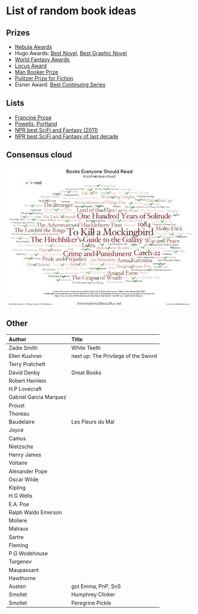 # List of random book ideas

## Prizes
- [Nebula Awards](https://en.wikipedia.org/wiki/Nebula_Award_for_Best_Novel)
- Hugo Awards: [Best Novel](https://en.wikipedia.org/wiki/Hugo_Award_for_Best_Novel), [Best Graphic Novel](https://en.wikipedia.org/wiki/Hugo_Award_for_Best_Graphic_Story)
- [World Fantasy Awards](https://en.wikipedia.org/wiki/World_Fantasy_Award—Novel)
- [Locus Award](https://en.wikipedia.org/wiki/Locus_Award_for_Best_Fantasy_Novel)
- [Man Booker Prize](https://en.wikipedia.org/wiki/List_of_winners_and_shortlisted_authors_of_the_Booker_Prize_for_Fiction)
- [Pulitzer Prize for Fiction](https://en.wikipedia.org/wiki/Pulitzer_Prize_for_Fiction)
- Eisner Award: [Best Continuing Series](https://en.wikipedia.org/wiki/List_of_Eisner_Award_winners#Best_Continuing_Series)

## Lists
- [Francine Prose](http://www.giraffedays.com?page_id=5899)
- [Powells, Portland](http://www.powells.com/staff-picks)
- [NPR best SciFi and Fantasy (2011)](https://www.npr.org/2011/08/11/139085843/your-picks-top-100-science-fiction-fantasy-books)
- [NPR best SciFi and Fantasy of last decade](https://www.npr.org/2021/08/18/1027159166/best-books-science-fiction-fantasy-past-decade)

## Consensus cloud
<img src="./information_is_beautiful_checked.png" alt="consensus cloud" width="800">


## Other
Author | Title 
:------ |:------
Zadie Smith | White Teeth
Ellen Kushner | next up: The Privilege of the Sword
Terry Pratchett  | 
David Denby   | Great Books 
Robert Heinlein  | 
H.P Lovecraft  | 
Gabriel Garcia Marquez  |
Proust  | 
Thoreau  | 
Baudelaire   | Les Fleurs du Mal
Joyce  |
Camus  |
Nietzsche  | 
Henry James  |
Voltaire  |
Alexander Pope  | 
Oscar Wilde  | 
Kipling  | 
H.G Wells  |
E.A. Poe  |
Ralph Waldo Emerson  |
Moliere  |
Malraux  |
Sartre  |
Fleming  |
P.G Wodehouse  |
Turgenev  |
Maupassant  |
Hawthorne | 
Austen |  got Emma, PnP,  SnS
Smollet | Humphrey Clinker
Smollet | Peregrine Pickle
